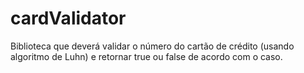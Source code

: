 # cardValidator
Biblioteca que deverá validar o número do cartão de crédito (usando algoritmo de Luhn) e retornar true ou false de acordo com o caso.
